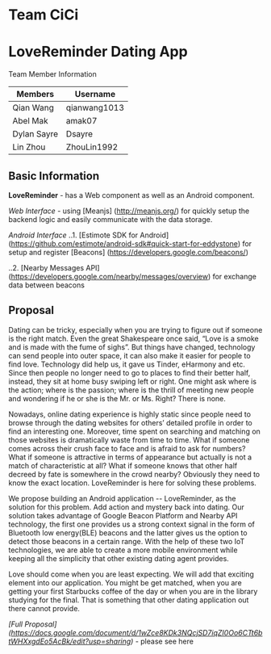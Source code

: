 # Team CiCi
LoveReminder Dating App
======================

Team Member Information

**Members**|**Username**
-----------|-------------
Qian Wang   | qianwang1013
Abel Mak|amak07
Dylan Sayre|Dsayre
Lin Zhou|ZhouLin1992

**Basic Information**
-----------------------

**LoveReminder** - has a Web component as well as an Android component.

*Web Interface* - using [Meanjs] (http://meanjs.org/) for quickly setup the backend logic and easily communicate with the data storage. 

*Android Interface*
..1. [Estimote SDK for Android] (https://github.com/estimote/android-sdk#quick-start-for-eddystone) for setup and register [Beacons] (https://developers.google.com/beacons/)

..2. [Nearby Messages API] (https://developers.google.com/nearby/messages/overview) for exchange data between beacons

**Proposal**
-----------------------

Dating can be tricky, especially when you are trying to figure out if someone is the right match. Even the great Shakespeare once said, “Love is a smoke and is made with the fume of sighs”. But things have changed, technology can send people into outer space, it can also make it easier for people to find love. Technology did help us, it gave us Tinder, eHarmony and etc. Since then people no longer need to go to places to find their better half, instead, they sit at home busy swiping left or right. One might ask where is the action; where is the passion; where is the thrill of meeting new people and wondering if he or she is the Mr. or Ms. Right? There is none.


Nowadays, online dating experience is highly static since people need to browse through the dating websites for others’ detailed profile in order to find an interesting one. Moreover, time spent on searching and matching on those websites is dramatically waste from time to time. What if someone comes across their crush face to face and is afraid to ask for numbers? What if someone is attractive in terms of appearance but actually is not a match of characteristic at all? What if someone knows that other half decreed by fate is somewhere in the crowd nearby? Obviously they need to know the exact location. LoveReminder is here for solving these problems.


We propose building an Android application -- LoveReminder, as the solution for this problem. Add action and mystery back into dating. Our solution takes advantage of Google Beacon Platform and Nearby API technology, the first one provides us a strong context signal in the form of Bluetooth low energy(BLE) beacons and the latter gives us the option to detect those beacons in a certain range. With the help of these two IoT technologies, we are able to create a more mobile environment while keeping all the simplicity that other existing dating agent provides.


Love should come when you are least expecting. We will add that exciting element into our application. You might be get matched, when you are getting your first Starbucks coffee of the day or when you are in the library studying for the final. That is something that other dating application out there cannot provide.

*[Full Proposal] (https://docs.google.com/document/d/1wZce8KDk3NQcjSD7iqZI0Oo6CTt6btWHXxgdEo5AcBk/edit?usp=sharing)* - please see here